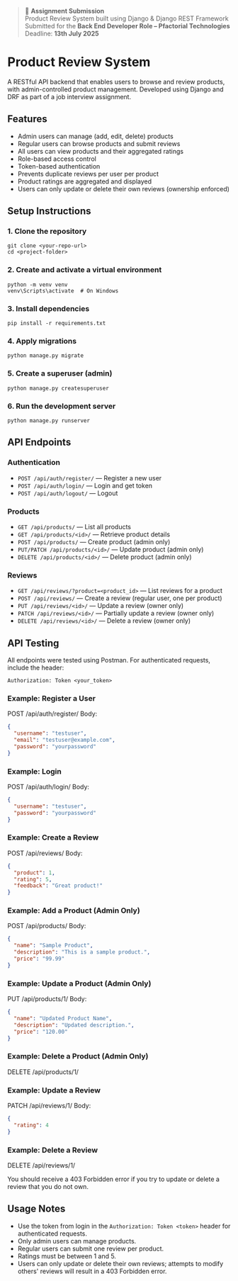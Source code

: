 

> 📝 **Assignment Submission**  
> Product Review System built using Django & Django REST Framework  
> Submitted for the **Back End Developer Role – Pfactorial Technologies**  
> Deadline: **13th July 2025**

# Product Review System

A RESTful API backend that enables users to browse and review products, with admin-controlled product management. Developed using Django and DRF as part of a job interview assignment.



## Features
- Admin users can manage (add, edit, delete) products
- Regular users can browse products and submit reviews
- All users can view products and their aggregated ratings
- Role-based access control
- Token-based authentication
- Prevents duplicate reviews per user per product
- Product ratings are aggregated and displayed
- Users can only update or delete their own reviews (ownership enforced)

## Setup Instructions

### 1. Clone the repository
```
git clone <your-repo-url>
cd <project-folder>
```

### 2. Create and activate a virtual environment
```
python -m venv venv
venv\Scripts\activate  # On Windows
```

### 3. Install dependencies
```
pip install -r requirements.txt
```

### 4. Apply migrations
```
python manage.py migrate
```

### 5. Create a superuser (admin)
```
python manage.py createsuperuser
```

### 6. Run the development server
```
python manage.py runserver
```

## API Endpoints

### Authentication
- `POST /api/auth/register/` — Register a new user
- `POST /api/auth/login/` — Login and get token
- `POST /api/auth/logout/` — Logout

### Products
- `GET /api/products/` — List all products
- `GET /api/products/<id>/` — Retrieve product details
- `POST /api/products/` — Create product (admin only)
- `PUT/PATCH /api/products/<id>/` — Update product (admin only)
- `DELETE /api/products/<id>/` — Delete product (admin only)

### Reviews
- `GET /api/reviews/?product=<product_id>` — List reviews for a product
- `POST /api/reviews/` — Create a review (regular user, one per product)
- `PUT /api/reviews/<id>/` — Update a review (owner only)
- `PATCH /api/reviews/<id>/` — Partially update a review (owner only)
- `DELETE /api/reviews/<id>/` — Delete a review (owner only)

## API Testing

All endpoints were tested using Postman. For authenticated requests, include the header:

```
Authorization: Token <your_token>
```

### Example: Register a User
POST /api/auth/register/
Body:
```json
{
  "username": "testuser",
  "email": "testuser@example.com",
  "password": "yourpassword"
}
```

### Example: Login
POST /api/auth/login/
Body:
```json
{
  "username": "testuser",
  "password": "yourpassword"
}
```

### Example: Create a Review
POST /api/reviews/
Body:
```json
{
  "product": 1,
  "rating": 5,
  "feedback": "Great product!"
}
```



### Example: Add a Product (Admin Only)
POST /api/products/
Body:
```json
{
  "name": "Sample Product",
  "description": "This is a sample product.",
  "price": "99.99"
}
```

### Example: Update a Product (Admin Only)
PUT /api/products/1/
Body:
```json
{
  "name": "Updated Product Name",
  "description": "Updated description.",
  "price": "120.00"
}
```

### Example: Delete a Product (Admin Only)
DELETE /api/products/1/

### Example: Update a Review
PATCH /api/reviews/1/
Body:
```json
{
  "rating": 4
}
```

### Example: Delete a Review
DELETE /api/reviews/1/

You should receive a 403 Forbidden error if you try to update or delete a review that you do not own.

## Usage Notes
- Use the token from login in the `Authorization: Token <token>` header for authenticated requests.
- Only admin users can manage products.
- Regular users can submit one review per product.
- Ratings must be between 1 and 5.
- Users can only update or delete their own reviews; attempts to modify others' reviews will result in a 403 Forbidden error.
